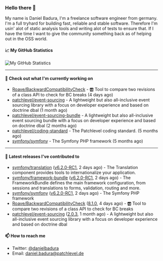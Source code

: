 ### Hello there 👋

My name is Daniel Badura, I'm a freelance software engineer from germany. I'm a full tryhard for building fast, reliable and stable software. 
Therefore I'm usin' alot of static analysis tools and writing alot of tests to ensure that. If I have the time I want to give the community something back as of helping out in the OSS world.

#### 📈 My GitHub Statistics

![My GitHub Statistics](https://github-readme-stats.vercel.app/api?username=DanielBadura&show_icons=true&count_private=true&hide_title=true)

---

#### 👷 Check out what I'm currently working on

- [Roave/BackwardCompatibilityCheck](https://github.com/Roave/BackwardCompatibilityCheck) - :ab: Tool to compare two revisions of a class API to check for BC breaks (4 days ago)
- [patchlevel/event-sourcing](https://github.com/patchlevel/event-sourcing) - A lightweight but also all-inclusive event sourcing library with a focus on developer experience and based on doctrine dbal (1 month ago)
- [patchlevel/event-sourcing-bundle](https://github.com/patchlevel/event-sourcing-bundle) - A lightweight but also all-inclusive event sourcing bundle with a focus on developer experience and based on doctrine dbal (2 months ago)
- [patchlevel/coding-standard](https://github.com/patchlevel/coding-standard) - The Patchlevel coding standard. (5 months ago)
- [symfony/symfony](https://github.com/symfony/symfony) - The Symfony PHP framework (5 months ago)

---

#### 🔭 Latest releases I've contributed to

- [symfony/translation](https://github.com/symfony/translation) ([v6.2.0-RC1](https://github.com/symfony/translation/releases/tag/v6.2.0-RC1), 2 days ago) - The Translation component provides tools to internationalize your application.
- [symfony/framework-bundle](https://github.com/symfony/framework-bundle) ([v6.2.0-RC1](https://github.com/symfony/framework-bundle/releases/tag/v6.2.0-RC1), 2 days ago) - The FrameworkBundle defines the main framework configuration, from sessions and translations to forms, validation, routing and more.
- [symfony/symfony](https://github.com/symfony/symfony) ([v6.2.0-RC1](https://github.com/symfony/symfony/releases/tag/v6.2.0-RC1), 2 days ago) - The Symfony PHP framework
- [Roave/BackwardCompatibilityCheck](https://github.com/Roave/BackwardCompatibilityCheck) ([8.1.0](https://github.com/Roave/BackwardCompatibilityCheck/releases/tag/8.1.0), 4 days ago) - :ab: Tool to compare two revisions of a class API to check for BC breaks
- [patchlevel/event-sourcing](https://github.com/patchlevel/event-sourcing) ([2.0.3](https://github.com/patchlevel/event-sourcing/releases/tag/2.0.3), 1 month ago) - A lightweight but also all-inclusive event sourcing library with a focus on developer experience and based on doctrine dbal

#### 📫 How to reach me

- Twitter: [@danielbadura](https://twitter.com/danielbadura)
- Email: [daniel.badura@patchlevel.de](mailto:daniel.badura@patchlevel.de)
